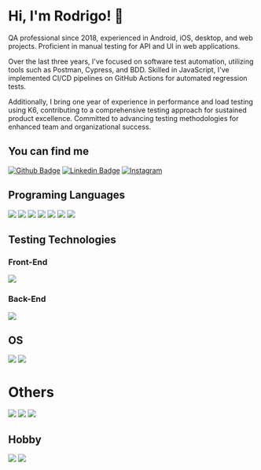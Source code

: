 # Hi, I'm Rodrigo! 👋

QA professional since 2018, experienced in Android, iOS, desktop, and web projects. Proficient in manual testing for API and UI in web applications.

Over the last three years, I've focused on software test automation, utilizing tools such as Postman, Cypress, and BDD. Skilled in JavaScript, I've implemented CI/CD pipelines on GitHub Actions for automated regression tests.

Additionally, I bring one year of experience in performance and load testing using K6, contributing to a comprehensive testing approach for sustained product excellence. Committed to advancing testing methodologies for enhanced team and organizational success.

## You can find me

[![Github Badge](https://img.shields.io/badge/-Github-000?style=flat-square&logo=Github&logoColor=white&link=https://github.com/rodrigosalles7)](https://github.com/rodrigosalles7)
[![Linkedin Badge](https://img.shields.io/badge/-LinkedIn-blue?style=flat-square&logo=Linkedin&logoColor=white&link=https://www.linkedin.com/in/rodrigo-salles-41bb1b125/)](https://www.linkedin.com/in/rodrigo-salles-41bb1b125/)
[![Instagram](https://img.shields.io/badge/-Instagram-%23E4405F.svg?style=flat-square&logo=Instagram&logoColor=white&link=https://www.instagram.com/rodrigosalles7)](https://www.instagram.com/rodrigosalles7)



## Programing Languages

<img src="https://img.shields.io/badge/javascript-%23323330.svg?style=for-the-badge&logo=javascript&logoColor=%23F7DF1E"> <img src="https://img.shields.io/badge/python-3670A0?style=for-the-badge&logo=python&logoColor=ffdd54"> <img src="https://img.shields.io/badge/HTML5-E34F26?style=for-the-badge&logo=html5&logoColor=white"> <img src="https://img.shields.io/badge/CSS3-1572B6?style=for-the-badge&logo=css3&logoColor=white"> <img src="https://img.shields.io/badge/java-%23ED8B00.svg?style=for-the-badge&logo=java&logoColor=white"> <img src="https://img.shields.io/badge/c++-%2300599C.svg?style=for-the-badge&logo=c%2B%2B&logoColor=white"> <img src="https://img.shields.io/badge/-Arduino-00979D?style=for-the-badge&logo=Arduino&logoColor=white"> 

## Testing Technologies

### Front-End
<img src="https://img.shields.io/badge/-cypress-%23E5E5E5?style=for-the-badge&logo=cypress&logoColor=058a5e">

### Back-End
<img src="https://img.shields.io/badge/Postman-FF6C37?style=for-the-badge&logo=postman&logoColor=white">

## OS
<img src="https://img.shields.io/badge/Linux-FCC624?style=for-the-badge&logo=linux&logoColor=black"> <img src="https://img.shields.io/badge/Windows-0078D6?style=for-the-badge&logo=windows&logoColor=white">

# Others
<img src="https://img.shields.io/badge/git-%23F05033.svg?style=for-the-badge&logo=git&logoColor=white"> <img src="https://img.shields.io/badge/jira-%230A0FFF.svg?style=for-the-badge&logo=jira&logoColor=white"> <img src="https://img.shields.io/badge/github%20actions-%232671E5.svg?style=for-the-badge&logo=githubactions&logoColor=white">

## Hobby

<img src="https://img.shields.io/badge/Bitcoin-000?style=for-the-badge&logo=bitcoin&logoColor=white"> <img src="https://img.shields.io/badge/Binance-FCD535?style=for-the-badge&logo=binance&logoColor=white">
